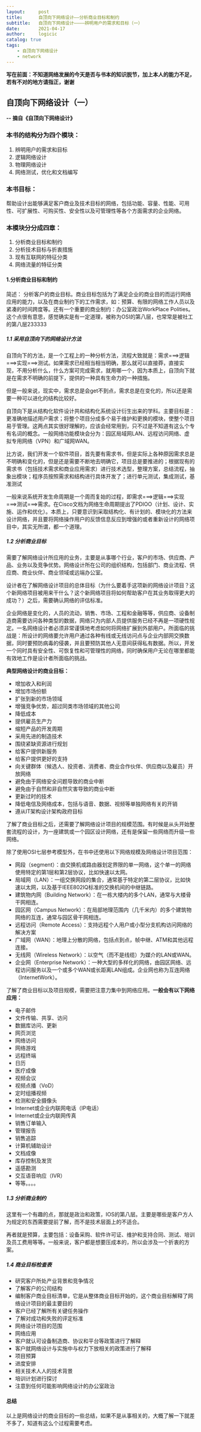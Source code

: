 ```yaml
---
layout:     post
title:      自顶向下网络设计——分析商业目标和制约
subtitle:   自顶向下网络设计————辨明用户的需求和目标（一）
date:       2021-04-17
author:     logicic
catalog: true
tags:
    - 自顶向下网络设计
    - network
---
```


**写在前面：不知道网络发展的今天是否与书本的知识脱节，加上本人的能力不足，若有不对的地方请指正，谢谢**

## 自顶向下网络设计（一）
**-- 摘自《自顶向下网络设计》**

### 本书的结构分为四个模块：
1. 辨明用户的需求和目标
2. 逻辑网络设计
3. 物理网络设计
4. 网络测试，优化和文档编写


### 本书目标：
帮助设计出能够满足客户商业及技术目标的网络，包括功能、容量、性能、可用性、可扩展性、可购买性、安全性以及可管理性等各个方面需求的企业网络。

### 本模块分分成四章：
1. 分析商业目标和制约
2. 分析技术目标与折衷措施
3. 现有互联网的特征分类
4. 网络流量的特征分类

#### 1.分析商业目标和制约
简述：
分析客户的商业目标。商业目标包括为了满足企业的商业目的而运行网络应用的能力，以及在商业制约下的工作需求，如：预算、有限的网络工作人员以及紧凑的时间跨度等。还有一个重要的商业制约：办公室政治WorkPlace Polities。这个点很有意思，感觉确实是有一定道理，被称为OSI的第八层，也常常是被社工的第八层233333

##### 1.1 采用自顶向下的网络设计方法

自顶向下的方法，是一个工程上的一种分析方法，流程大致就是：需求===>逻辑===>实现===>测试。如果需求已经相当相当明确，那么就可以直接莽，直接实现，不用分析什么，什么方案可完成需求，就用哪一个，因为本质上，自顶向下就是在需求不明确的前提下，提供的一种具有生命力的一种措施。

但是一般来说，现实中，需求总是会get不到点，需求总是在变化的，所以还是需要一种可以进化的结构比较好。

自顶向下是从结构化软件设计共和结构化系统设计衍生出来的学科。主要目标是：更准确地描述用户需求；将整个项目分成多个易于维护和更换的模块，使整个项目易于管理。这两点其实很好理解的，应该会经常用到，只不过是不知道有这么个专有名词的概念。一般网络功能模块会分为：园区局域网LAN、远程访问网络、虚拟专用网络（VPN）和广域网WAN。

比方说，我们开发一个软件项目，首先要有需求书，但是实际上各种原因需求总是不明确和变化的，但是还是需要不断地去明确它，项目总是要推进的；根据现有的需求书（包括技术需求和商业应用需求）进行技术选型，整理方案，总结流程，抽象出模块；程序员按照需求和结构进行具体开发了；进行单元测试，集成测试，基准测试

一般来说系统开发生命周期是一个周而复始的过程，即需求===>逻辑===>实现===>测试===>需求。在Cisco文档为网络生命周期提出了PDIOO（计划、设计、实施、运作和优化）。本质上，只要意识到采取结构化、有计划的、模块化的方法来设计网络，并且要将网络操作用户的反馈信息反应到增强的或者重新设计的网络项目中，其实无所谓，都一个道理。

##### 1.2 分析商业目标

需要了解网络设计所应用的业务，主要是从事哪个行业，客户的市场、供应商、产品、业务以及竞争优势。网络设计所在公司的组织结构，包括部门、商业流程、供应商、商业伙伴、商业领域或远端办公室。

设计者在了解网络设计项目的总体目标（为什么要着手这项新的网络设计项目？这个新网络项目被用来干什么？这个新网络项目将如何帮助客户在其业务取得更大的成功？）之后，需要确认网络的评估标准。

企业网络是变化的，人员的流动，销售、市场、工程和金融等等，供应商、设备制造商需要访问各种类型的数据，网络只为内部人员提供服务已经不再是一项硬性规定。一名网络设计者必须非常谨慎地考虑如何将网络扩展到外部用户。所面临的挑战是：所设计的网络要允许用户通过各种有线或无线访问点与企业内部网交换数据，同时要预防病毒的侵袭，并且要预防其他人无意间获得私有数据。所以，开发一个同时具有安全性、可恢复性和可管理性的网络，同时确保用户无论在哪里都能有效地工作是设计者所面临的挑战。

**典型网络设计的商业目标：**
- 增加收入和利润
- 增加市场份额
- 扩张到新的市场领域
- 增强竞争优势，超过同类市场领域的其他公司
- 降低成本
- 提供雇员生产力
- 缩短产品的开发周期
- 采用先进的制造技术
- 围绕紧缺资源进行规划
- 给客户提供新服务
- 给客户提供更好的支持
- 向关键群体（候选人、投资者、消费者、商业合作伙伴、供应商以及雇员）开放网络
- 避免由于网络安全问题导致的商业中断
- 避免由于自然和非自然灾害导致的商业中断
- 更新过时的技术
- 降低电信及网络成本，包括与语音、数据、视频等单独网络有关的开销
- 遵从IT架构设计架构政府目标

了解了商业目标之后，还需要了解网络设计项目的规模范围。有时候是从头开始整套流程的设计，为一座建筑或一个园区设计网络，还有是保留一些网络而升级一些网络。

除了使用OSI七层参考模型外，在书中还使用以下网络规模及网络设计项目范围：
- 网段（segment）：由交换机或路由器划定界限的单一网络，这个单一的网络使用特定的第1层和第2层协议，比如快速以太网。
- 局域网（LAN）：一组交换网段的集合，通常基于特定的第二层协议，比如快速以太网，以及基于IEEE802IQ标准的交换机间的中继链路。
- 建筑物内网（Building Network）：在一栋大楼内的多个LAN，通常与大楼骨干网相连。
- 园区网（Campus Network）：在局部地理范围内（几千米内）的多个建筑物网络的互连，通常与园区骨干网相连。
- 远程访问（Remote Access）：支持远程个人用户或小型分支机构访问网络的解决方案
- 广域网（WAN）：地理上分散的网络，包括点到点，帧中继、ATM和其他远程连接。
- 无线网（Wireless Network）：以空气（而不是线缆）为媒介的LAN或WAN。
- 企业网（Enterprise Network）：一种大型的多样化的网络，由园区网络、远程访问服务以及一个或多个WAN或长距离LAN组成。企业网也称为互连网络（InternetWork）。

了解了商业目标以及项目规模，需要把注意力集中到网络应用。**一般会有以下网络应用：**
- 电子邮件
- 文件传输、共享、访问
- 数据库访问、更新
- 网页浏览
- 网络访问
- 网络游戏
- 远程终端
- 日历
- 医疗成像
- 视频会议
- 视频点播（VoD）
- 定时组播视频
- 检测和安全摄像头
- Internet或企业内联网电话（IP电话）
- Internet或企业内联网传真
- 销售订单输入
- 管理报告
- 销售追踪
- 计算机辅助设计
- 文档成像
- 库存控制及发货
- 遥感勘测
- 交互语音响应（IVR）
- 等等。。。。


##### 1.3 分析商业制约

这里有一个有趣的点，那就是政治和政策，IOS的第八层。主要是哪些是客户方人为规定的东西需要提前了解，而不是技术层面上的不适合。

再者就是预算，主要包括：设备采购、软件许可证、维护和支持合同、测试、培训及员工费用等等。一般来说，客户都是想要压成本的，所以会涉及一个折衷的方案。

##### 1.4 商业目标检查表

- 研究客户所处产业背景和竞争情况
- 了解客户的公司结构
- 编制客户商业目标清单，它是从整体商业目标开始的，这个商业目标解释了网络设计项目的最主要目的
- 客户已经了解所有关键任务操作
- 了解对成功和失败的评定标准
- 网络设计项目的范围
- 网络应用
- 客户就认可设备制造商、协议和平台等政策进行了解释
- 客户就网络设计与实施中与权力下放相关的政策进行了解释
- 项目预算
- 进度安排
- 相关技术人人的技术背景
- 培训计划进行探讨
- 注意到任何可能影响网络设计的办公室政治

#### 总结
以上是网络设计的商业目标的一些总结，如果不是从事相关的，大概了解一下就差不多了，知道有这么个过程需要考虑。